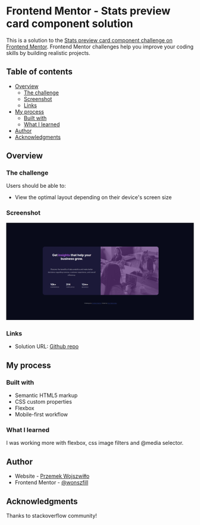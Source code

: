 # Frontend Mentor - Stats preview card component solution

This is a solution to the [Stats preview card component challenge on Frontend Mentor](https://www.frontendmentor.io/challenges/stats-preview-card-component-8JqbgoU62). Frontend Mentor challenges help you improve your coding skills by building realistic projects. 

## Table of contents

- [Overview](#overview)
  - [The challenge](#the-challenge)
  - [Screenshot](#screenshot)
  - [Links](#links)
- [My process](#my-process)
  - [Built with](#built-with)
  - [What I learned](#what-i-learned)
- [Author](#author)
- [Acknowledgments](#acknowledgments)

## Overview

### The challenge

Users should be able to:

- View the optimal layout depending on their device's screen size

### Screenshot

![](./screenshot/desktop.png)

### Links

- Solution URL: [Github repo](https://github.com/wonszfill/Stats_Preview_Card)
## My process

### Built with

- Semantic HTML5 markup
- CSS custom properties
- Flexbox
- Mobile-first workflow

### What I learned

I was working more with flexbox, css image filters and @media selector.

## Author

- Website - [Przemek Wojszwiłło](https://github.com/wonszfill)
- Frontend Mentor - [@wonszfill](https://www.frontendmentor.io/profile/wonszfill)

## Acknowledgments

Thanks to stackoverflow community!